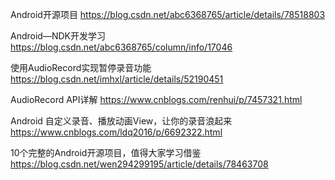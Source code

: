 
Android开源项目
https://blog.csdn.net/abc6368765/article/details/78518803

Android—NDK开发学习
https://blog.csdn.net/abc6368765/column/info/17046

使用AudioRecord实现暂停录音功能
https://blog.csdn.net/imhxl/article/details/52190451

AudioRecord API详解
https://www.cnblogs.com/renhui/p/7457321.html

Android 自定义录音、播放动画View，让你的录音浪起来 
https://www.cnblogs.com/ldq2016/p/6692322.html

10个完整的Android开源项目，值得大家学习借鉴
https://blog.csdn.net/wen294299195/article/details/78463708

